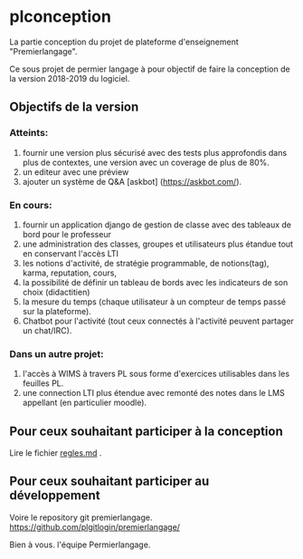 # plconception
La partie conception du projet de plateforme d'enseignement "Premierlangage".

Ce sous projet de permier langage à pour objectif de faire la conception de la version 2018-2019 du logiciel. 

##  Objectifs de la version 
### Atteints:  
1) fournir une version plus sécurisé avec des tests plus approfondis dans plus de contextes, une version avec un coverage de plus de 80%.
1) un editeur avec une préview
1) ajouter un système de Q&A [askbot] (https://askbot.com/).

### En cours:  
1) fournir un application django de gestion de classe avec des tableaux de bord pour le professeur
1) une administration des classes, groupes et utilisateurs plus étandue tout en conservant l'accès LTI
1) les notions d'activité, de stratégie programmable, de notions(tag), karma, reputation, cours, 
1) la possibilité de définir un tableau de bords avec les indicateurs de son choix (didactitien)
1) la mesure du temps (chaque utilisateur à un compteur de temps passé sur la plateforme).
1) Chatbot pour l'activité (tout ceux connectés à l'activité peuvent partager un chat/IRC).   

### Dans un autre projet:    
1) l'accès à WIMS à travers PL sous forme d'exercices utilisables dans les feuilles PL.
1) une connection LTI plus étendue avec remonté des notes dans le LMS appellant (en particulier moodle).





## Pour ceux souhaitant participer à la conception 
Lire le fichier [regles.md](RULES/regles.md) .

## Pour ceux souhaitant participer au développement 
Voire le repository git premierlangage.
https://github.com/plgitlogin/premierlangage/

Bien à vous.
l'équipe Permierlangage.
